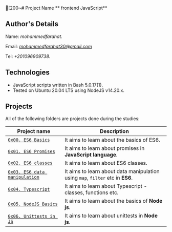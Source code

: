 [200~# Project Name
** frontend JavaScript**

## Author's Details
Name: *mohammedfarahat.*

Email: *mohammedfarahat30@gmail.com*

Tel: *+201096909738.*

## Technologies
* JavaScript scripts written in Bash 5.0.17(1).
* Tested on Ubuntu 20.04 LTS using NodeJS v14.20.x.

## Projects
All of the following folders are projects done during the studies:

| Project name | Description |
| ------------ | ----------- |
| [`0x00. ES6 Basics`]() | It aims to learn about the basics of ES6.|
| [`0x01. ES6 Promises`](https://github.com/wendymunyasi/alx-backend-javascript/tree/master/0x01-ES6_promise) | It aims to learn about promises in **JavaScript language**.|
| [`0x02. ES6 classes`](https://github.com/wendymunyasi/alx-backend-javascript/tree/master/0x02-ES6_classes) | It aims to learn about ES6 classes.|
| [`0x03. ES6 data manipulation`](https://github.com/wendymunyasi/alx-backend-javascript/tree/master/0x03-ES6_data_manipulation) | It aims to learn about data manipulation using `map`, `filter` etc in **ES6**.|
| [`0x04. Typescript`](https://github.com/wendymunyasi/alx-backend-javascript/tree/master/0x04-TypeScript) | It aims to learn about Typescript - classes, functions etc.|
| [`0x05. NodeJS Basics`](https://github.com/wendymunyasi/alx-backend-javascript/tree/master/0x05-Node_JS_basic) | It aims to learn about the basics of **Node js**.|
| [`0x06. Unittests in JS`](https://github.com/wendymunyasi/alx-backend-javascript/tree/master/0x06-unittests_in_js) | It aims to learn about unittests in **Node js**.|

